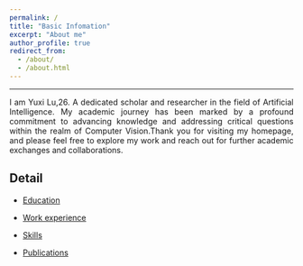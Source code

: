 ```yaml
---
permalink: /
title: "Basic Infomation"
excerpt: "About me"
author_profile: true
redirect_from: 
  - /about/
  - /about.html
---
```


---
<div style="text-align: justify;">I am Yuxi Lu,26. A dedicated scholar and researcher in the field of Artificial Intelligence. My academic journey has been marked by a profound commitment to advancing knowledge and addressing critical questions within the realm of Computer Vision.Thank you for visiting my homepage, and please feel free to explore my work and reach out for further academic exchanges and collaborations.</div>

## Detail
* [Education](https://divided7.github.io/cv#Education)

* [Work experience](https://divided7.github.io/cv#Work-experience)

* [Skills](https://divided7.github.io/cv#Skill)

* [Publications](https://divided7.github.io/cv#Publications)
